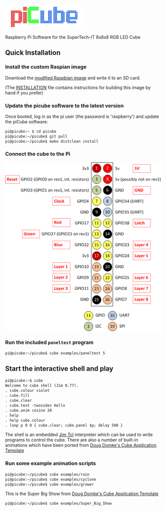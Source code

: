 ![piCube](/doc/piCube.png)

Raspberry Pi Software for the SuperTech-IT 8x8x8 RGB LED Cube

## Quick Installation 

### Install the custom Raspian image

Download the [modified Raspbian image](http://picube.uk/files/picube-raspian-20161009.img.gz) and write it to an SD card.

(The [INSTALLATION](INSTALLATION.md) file contains instructions for building
this image by hand if you prefer)

### Update the picube software to the latest version

Once booted, log in as the pi user (the password is 'raspberry') and update
the piCube software:

```console
pi@picube:~ $ cd picube
pi@picube:~/picube$ git pull
pi@picube:~/picube$ make distclean install
```

### Connect the cube to the Pi

![Pinout](/doc/GPIO.png)

### Run the included `paneltest` program

```console
pi@picube:~/picube$ cube examples/paneltest 5
```

## Start the interactive shell and play

```console
pi@picube:~$ cube
Welcome to cube shell (Jim 0.77).
. cube.colour violet
. cube.fill
. cube.clear
. cube.text -twosides Hello
. cube.anim cosine 20
. help
. help cube.colour
. loop p 0 8 { cube.clear; cube.panel $p; delay 500 }
```

The shell is an embedded
[Jim Tcl](http://jim.tcl.tk/fossil/doc/trunk/Tcl_shipped.html) interpreter
which can be used to write programs to control the cube. There are also a
number of built-in animations which have been ported from 
[Doug Domke's Cube Application Template](http://d2-webdesign.com/cube)

### Run some example animation scripts

```console
pi@picube:~/picube$ cube examples/rain
pi@picube:~/picube$ cube examples/cyclone
pi@picube:~/picube$ cube examples/grower
```

This is the Super Big Show from 
[Doug Domke's Cube Application Template](http://d2-webdesign.com/cube)

```console
pi@picube:~/picube$ cube examples/Super_Big_Show
```

